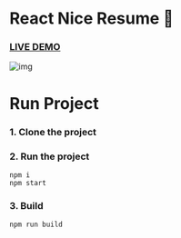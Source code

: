 # React Nice Resume :page_with_curl:

### [LIVE DEMO](https://nordicgiant2.github.io/react-nice-resume-page/index.html)

![img](https://github.com/nordicgiant2/react-nice-resume/blob/master/public/images/img.jpg?raw=true)

 

# Run Project
### 1. Clone the project

### 2. Run the project
```shell
npm i
npm start
```

### 3. Build
```shell
npm run build
```
